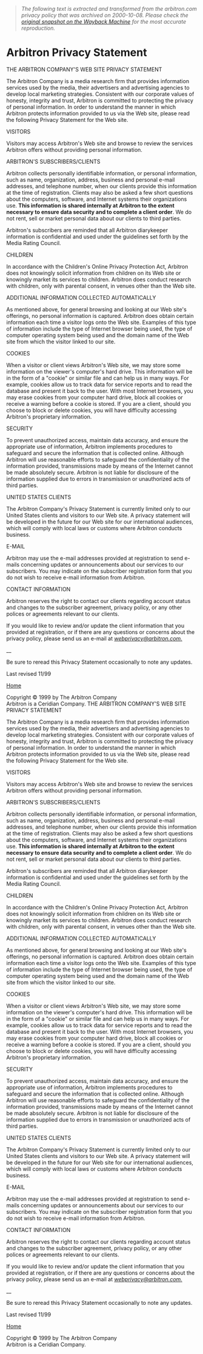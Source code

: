 > *The following text is extracted and transformed from the arbitron.com privacy policy that was archived on 2000-10-08. Please check the [original snapshot on the Wayback Machine](https://web.archive.org/web/20001008111625id_/http%3A//www.arbitron.com/privacy.htm) for the most accurate reproduction.*

# Arbitron Privacy Statement

THE ARBITRON COMPANY'S WEB SITE PRIVACY STATEMENT

The Arbitron Company is a media research firm that provides information services used by the media, their advertisers and advertising agencies to develop local marketing strategies. Consistent with our corporate values of honesty, integrity and trust, Arbitron is committed to protecting the privacy of personal information. In order to understand the manner in which Arbitron protects information provided to us via the Web site, please read the following Privacy Statement for the Web site. 

VISITORS

Visitors may access Arbitron's Web site and browse to review the services Arbitron offers without providing personal information. 

ARBITRON'S SUBSCRIBERS/CLIENTS

Arbitron collects personally identifiable information, or personal information, such as name, organization, address, business and personal e-mail addresses, and telephone number, when our clients provide this information at the time of registration. Clients may also be asked a few short questions about the computers, software, and Internet systems their organizations use. **This information is shared internally at Arbitron to the extent necessary to ensure data security and to complete a client order**. We do not rent, sell or market personal data about our clients to third parties. 

Arbitron's subscribers are reminded that all Arbitron diarykeeper information is confidential and used under the guidelines set forth by the Media Rating Council. 

CHILDREN

In accordance with the Children's Online Privacy Protection Act, Arbitron does not knowingly solicit information from children on its Web site or knowingly market its services to children. Arbitron does conduct research with children, only with parental consent, in venues other than the Web site. 

ADDITIONAL INFORMATION COLLECTED AUTOMATICALLY

As mentioned above, for general browsing and looking at our Web site's offerings, no personal information is captured. Arbitron does obtain certain information each time a visitor logs onto the Web site. Examples of this type of information include the type of Internet browser being used, the type of computer operating system being used and the domain name of the Web site from which the visitor linked to our site. 

COOKIES

When a visitor or client views Arbitron's Web site, we may store some information on the viewer's computer's hard drive. This information will be in the form of a "cookie" or similar file and can help us in many ways. For example, cookies allow us to track data for service reports and to read the database and present it back to the user. With most Internet browsers, you may erase cookies from your computer hard drive, block all cookies or receive a warning before a cookie is stored. If you are a client, should you choose to block or delete cookies, you will have difficulty accessing Arbitron's proprietary information. 

SECURITY

To prevent unauthorized access, maintain data accuracy, and ensure the appropriate use of information, Arbitron implements procedures to safeguard and secure the information that is collected online. Although Arbitron will use reasonable efforts to safeguard the confidentiality of the information provided, transmissions made by means of the Internet cannot be made absolutely secure. Arbitron is not liable for disclosure of the information supplied due to errors in transmission or unauthorized acts of third parties. 

UNITED STATES CLIENTS

The Arbitron Company's Privacy Statement is currently limited only to our United States clients and visitors to our Web site. A privacy statement will be developed in the future for our Web site for our international audiences, which will comply with local laws or customs where Arbitron conducts business. 

E-MAIL

Arbitron may use the e-mail addresses provided at registration to send e-mails concerning updates or announcements about our services to our subscribers. You may indicate on the subscriber registration form that you do not wish to receive e-mail information from Arbitron. 

CONTACT INFORMATION

Arbitron reserves the right to contact our clients regarding account status and changes to the subscriber agreement, privacy policy, or any other polices or agreements relevant to our clients.

If you would like to review and/or update the client information that you provided at registration, or if there are any questions or concerns about the privacy policy, please send us an e-mail at _[webprivacy@arbitron.com.](mailto:webprivacy@arbitron.com)_

 __

Be sure to reread this Privacy Statement occasionally to note any updates. 

Last revised 11/99

[Home](https://web.archive.org/index.stm)

Copyright © 1999 by The Arbitron Company  
Arbitron is a Ceridian Company. 
THE ARBITRON COMPANY'S WEB SITE PRIVACY STATEMENT

The Arbitron Company is a media research firm that provides information services used by the media, their advertisers and advertising agencies to develop local marketing strategies. Consistent with our corporate values of honesty, integrity and trust, Arbitron is committed to protecting the privacy of personal information. In order to understand the manner in which Arbitron protects information provided to us via the Web site, please read the following Privacy Statement for the Web site. 

VISITORS

Visitors may access Arbitron's Web site and browse to review the services Arbitron offers without providing personal information. 

ARBITRON'S SUBSCRIBERS/CLIENTS

Arbitron collects personally identifiable information, or personal information, such as name, organization, address, business and personal e-mail addresses, and telephone number, when our clients provide this information at the time of registration. Clients may also be asked a few short questions about the computers, software, and Internet systems their organizations use. **This information is shared internally at Arbitron to the extent necessary to ensure data security and to complete a client order**. We do not rent, sell or market personal data about our clients to third parties. 

Arbitron's subscribers are reminded that all Arbitron diarykeeper information is confidential and used under the guidelines set forth by the Media Rating Council. 

CHILDREN

In accordance with the Children's Online Privacy Protection Act, Arbitron does not knowingly solicit information from children on its Web site or knowingly market its services to children. Arbitron does conduct research with children, only with parental consent, in venues other than the Web site. 

ADDITIONAL INFORMATION COLLECTED AUTOMATICALLY

As mentioned above, for general browsing and looking at our Web site's offerings, no personal information is captured. Arbitron does obtain certain information each time a visitor logs onto the Web site. Examples of this type of information include the type of Internet browser being used, the type of computer operating system being used and the domain name of the Web site from which the visitor linked to our site. 

COOKIES

When a visitor or client views Arbitron's Web site, we may store some information on the viewer's computer's hard drive. This information will be in the form of a "cookie" or similar file and can help us in many ways. For example, cookies allow us to track data for service reports and to read the database and present it back to the user. With most Internet browsers, you may erase cookies from your computer hard drive, block all cookies or receive a warning before a cookie is stored. If you are a client, should you choose to block or delete cookies, you will have difficulty accessing Arbitron's proprietary information. 

SECURITY

To prevent unauthorized access, maintain data accuracy, and ensure the appropriate use of information, Arbitron implements procedures to safeguard and secure the information that is collected online. Although Arbitron will use reasonable efforts to safeguard the confidentiality of the information provided, transmissions made by means of the Internet cannot be made absolutely secure. Arbitron is not liable for disclosure of the information supplied due to errors in transmission or unauthorized acts of third parties. 

UNITED STATES CLIENTS

The Arbitron Company's Privacy Statement is currently limited only to our United States clients and visitors to our Web site. A privacy statement will be developed in the future for our Web site for our international audiences, which will comply with local laws or customs where Arbitron conducts business. 

E-MAIL

Arbitron may use the e-mail addresses provided at registration to send e-mails concerning updates or announcements about our services to our subscribers. You may indicate on the subscriber registration form that you do not wish to receive e-mail information from Arbitron. 

CONTACT INFORMATION

Arbitron reserves the right to contact our clients regarding account status and changes to the subscriber agreement, privacy policy, or any other polices or agreements relevant to our clients.

If you would like to review and/or update the client information that you provided at registration, or if there are any questions or concerns about the privacy policy, please send us an e-mail at _[webprivacy@arbitron.com.](mailto:webprivacy@arbitron.com)_

 __

Be sure to reread this Privacy Statement occasionally to note any updates. 

Last revised 11/99

[Home](https://web.archive.org/index.stm)

Copyright © 1999 by The Arbitron Company  
Arbitron is a Ceridian Company. 

